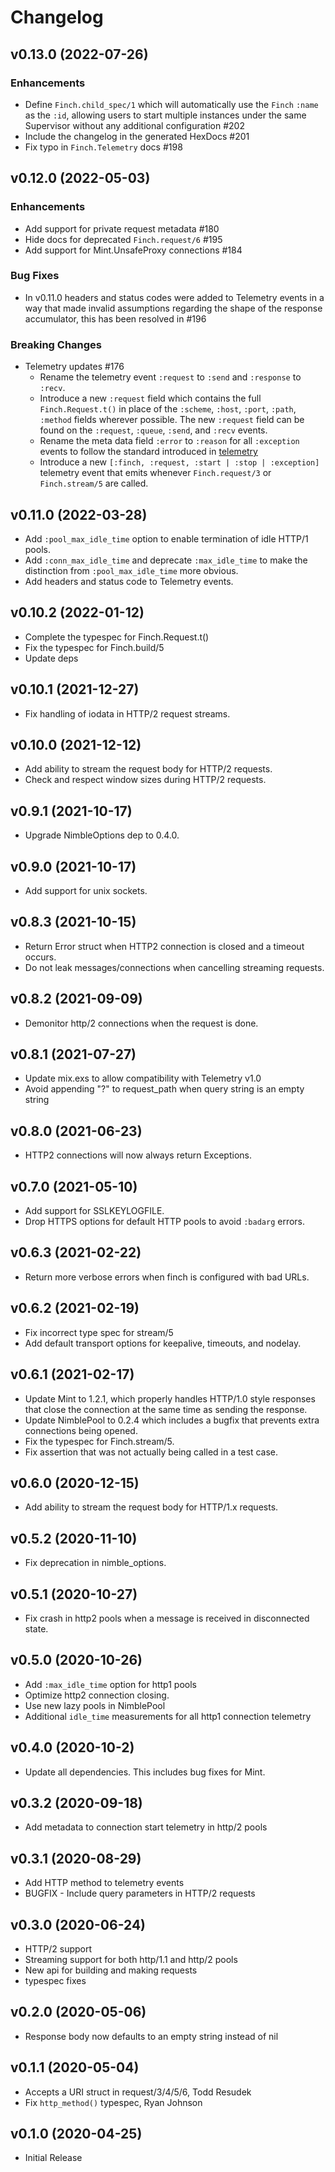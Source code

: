# Changelog

## v0.13.0 (2022-07-26)

### Enhancements

- Define `Finch.child_spec/1` which will automatically use the `Finch` `:name` as the `:id`, allowing users to start multiple instances under the same Supervisor without any additional configuration #202
- Include the changelog in the generated HexDocs #201
- Fix typo in `Finch.Telemetry` docs #198

## v0.12.0 (2022-05-03)

### Enhancements

- Add support for private request metadata #180
- Hide docs for deprecated `Finch.request/6` #195
- Add support for Mint.UnsafeProxy connections #184

### Bug Fixes

- In v0.11.0 headers and status codes were added to Telemetry events in a way that made invalid assumptions
  regarding the shape of the response accumulator, this has been resolved in #196

### Breaking Changes

- Telemetry updates #176
  - Rename the telemetry event `:request` to `:send` and `:response` to `:recv`.
  - Introduce a new `:request` field which contains the full `Finch.Request.t()` in place of the `:scheme`, `:host`, `:port`, `:path`, `:method` fields wherever possible. The new `:request` field can be found on the `:request`, `:queue`, `:send`, and `:recv` events.
  - Rename the meta data field `:error` to `:reason` for all `:exception` events to follow the standard introduced in [telemetry](https://github.com/beam-telemetry/telemetry/blob/3f069cfd2193396bee221d0709287c1bdaa4fabf/src/telemetry.erl#L335)
  - Introduce a new `[:finch, :request, :start | :stop | :exception]` telemetry event that emits
    whenever `Finch.request/3` or `Finch.stream/5` are called.

## v0.11.0 (2022-03-28)

- Add `:pool_max_idle_time` option to enable termination of idle HTTP/1 pools.
- Add `:conn_max_idle_time` and deprecate `:max_idle_time` to make the distinction from
  `:pool_max_idle_time` more obvious.
- Add headers and status code to Telemetry events.

## v0.10.2 (2022-01-12)

- Complete the typespec for Finch.Request.t()
- Fix the typespec for Finch.build/5
- Update deps

## v0.10.1 (2021-12-27)

- Fix handling of iodata in HTTP/2 request streams.

## v0.10.0 (2021-12-12)

- Add ability to stream the request body for HTTP/2 requests.
- Check and respect window sizes during HTTP/2 requests.

## v0.9.1 (2021-10-17)

- Upgrade NimbleOptions dep to 0.4.0.

## v0.9.0 (2021-10-17)

- Add support for unix sockets.

## v0.8.3 (2021-10-15)

- Return Error struct when HTTP2 connection is closed and a timeout occurs.
- Do not leak messages/connections when cancelling streaming requests.

## v0.8.2 (2021-09-09)

- Demonitor http/2 connections when the request is done.

## v0.8.1 (2021-07-27)

- Update mix.exs to allow compatibility with Telemetry v1.0
- Avoid appending "?" to request_path when query string is an empty string

## v0.8.0 (2021-06-23)

- HTTP2 connections will now always return Exceptions.

## v0.7.0 (2021-05-10)

- Add support for SSLKEYLOGFILE.
- Drop HTTPS options for default HTTP pools to avoid `:badarg` errors.

## v0.6.3 (2021-02-22)

- Return more verbose errors when finch is configured with bad URLs.

## v0.6.2 (2021-02-19)

- Fix incorrect type spec for stream/5
- Add default transport options for keepalive, timeouts, and nodelay.

## v0.6.1 (2021-02-17)

- Update Mint to 1.2.1, which properly handles HTTP/1.0 style responses that close
  the connection at the same time as sending the response.
- Update NimblePool to 0.2.4 which includes a bugfix that prevents extra connections
  being opened.
- Fix the typespec for Finch.stream/5.
- Fix assertion that was not actually being called in a test case.

## v0.6.0 (2020-12-15)

- Add ability to stream the request body for HTTP/1.x requests.

## v0.5.2 (2020-11-10)

- Fix deprecation in nimble_options.

## v0.5.1 (2020-10-27)

- Fix crash in http2 pools when a message is received in disconnected state.

## v0.5.0 (2020-10-26)

- Add `:max_idle_time` option for http1 pools
- Optimize http2 connection closing.
- Use new lazy pools in NimblePool
- Additional `idle_time` measurements for all http1 connection telemetry

## v0.4.0 (2020-10-2)

- Update all dependencies. This includes bug fixes for Mint.

## v0.3.2 (2020-09-18)

- Add metadata to connection start telemetry in http/2 pools

## v0.3.1 (2020-08-29)

- Add HTTP method to telemetry events
- BUGFIX - Include query parameters in HTTP/2 requests

## v0.3.0 (2020-06-24)

- HTTP/2 support
- Streaming support for both http/1.1 and http/2 pools
- New api for building and making requests
- typespec fixes

## v0.2.0 (2020-05-06)

- Response body now defaults to an empty string instead of nil

## v0.1.1 (2020-05-04)

- Accepts a URI struct in request/3/4/5/6, Todd Resudek
- Fix `http_method()` typespec, Ryan Johnson

## v0.1.0 (2020-04-25)

- Initial Release
